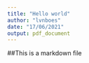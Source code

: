 ```yaml
---
title: "Hello world"
author: "lvnboes"
date: "17/06/2021"
output: pdf_document
---
```


##This is a markdown file
